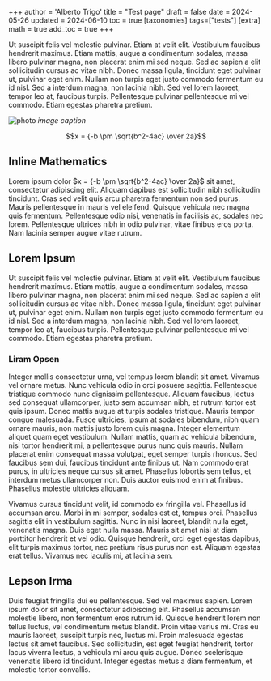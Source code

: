 +++
author = 'Alberto Trigo'
title = "Test page"
draft = false
date = 2024-05-26
updated = 2024-06-10
toc  = true
[taxonomies]
tags=["tests"]
[extra]
math = true
add_toc = true
+++

Ut suscipit felis vel molestie pulvinar. Etiam at velit elit. Vestibulum faucibus hendrerit maximus. Etiam mattis, augue a condimentum sodales, massa libero pulvinar magna, non placerat enim mi sed neque. Sed ac sapien a elit sollicitudin cursus ac vitae nibh. Donec massa ligula, tincidunt eget pulvinar ut, pulvinar eget enim. Nullam non turpis eget justo commodo fermentum eu id nisl. Sed a interdum magna, non lacinia nibh. Sed vel lorem laoreet, tempor leo at, faucibus turpis. Pellentesque pulvinar pellentesque mi vel commodo. Etiam egestas pharetra pretium.


![photo](/photo.jpg)
*image caption*


$$x = {-b \pm \sqrt{b^2-4ac} \over 2a}$$

## Inline Mathematics

Lorem ipsum dolor $x = {-b \pm \sqrt{b^2-4ac} \over 2a}$ sit amet, consectetur adipiscing elit. Aliquam dapibus est sollicitudin nibh sollicitudin tincidunt. Cras sed velit quis arcu pharetra fermentum non sed purus. Mauris pellentesque in mauris vel eleifend. Quisque vehicula nec magna quis fermentum. Pellentesque odio nisi, venenatis in facilisis ac, sodales nec lorem. Pellentesque ultrices nibh in odio pulvinar, vitae finibus eros porta. Nam lacinia semper augue vitae rutrum.

## Lorem Ipsum

Ut suscipit felis vel molestie pulvinar. Etiam at velit elit. Vestibulum faucibus hendrerit maximus. Etiam mattis, augue a condimentum sodales, massa libero pulvinar magna, non placerat enim mi sed neque. Sed ac sapien a elit sollicitudin cursus ac vitae nibh. Donec massa ligula, tincidunt eget pulvinar ut, pulvinar eget enim. Nullam non turpis eget justo commodo fermentum eu id nisl. Sed a interdum magna, non lacinia nibh. Sed vel lorem laoreet, tempor leo at, faucibus turpis. Pellentesque pulvinar pellentesque mi vel commodo. Etiam egestas pharetra pretium.

### Liram Opsen

Integer mollis consectetur urna, vel tempus lorem blandit sit amet. Vivamus vel ornare metus. Nunc vehicula odio in orci posuere sagittis. Pellentesque tristique commodo nunc dignissim pellentesque. Aliquam faucibus, lectus sed consequat ullamcorper, justo sem accumsan nibh, et rutrum tortor est quis ipsum. Donec mattis augue at turpis sodales tristique. Mauris tempor congue malesuada. Fusce ultricies, ipsum at sodales bibendum, nibh quam ornare mauris, non mattis justo lorem quis magna. Integer elementum aliquet quam eget vestibulum. Nullam mattis, quam ac vehicula bibendum, nisi tortor hendrerit mi, a pellentesque purus nunc quis mauris. Nullam placerat enim consequat massa volutpat, eget semper turpis rhoncus. Sed faucibus sem dui, faucibus tincidunt ante finibus ut. Nam commodo erat purus, in ultricies neque cursus sit amet. Phasellus lobortis sem tellus, et interdum metus ullamcorper non. Duis auctor euismod enim at finibus. Phasellus molestie ultricies aliquam.

Vivamus cursus tincidunt velit, id commodo ex fringilla vel. Phasellus id accumsan arcu. Morbi in mi semper, sodales est et, tempus orci. Phasellus sagittis elit in vestibulum sagittis. Nunc in nisi laoreet, blandit nulla eget, venenatis magna. Duis eget nulla massa. Mauris sit amet nisi at diam porttitor hendrerit et vel odio. Quisque hendrerit, orci eget egestas dapibus, elit turpis maximus tortor, nec pretium risus purus non est. Aliquam egestas erat tellus. Vivamus nec iaculis mi, at lacinia sem.

## Lepson Irma

Duis feugiat fringilla dui eu pellentesque. Sed vel maximus sapien. Lorem ipsum dolor sit amet, consectetur adipiscing elit. Phasellus accumsan molestie libero, non fermentum eros rutrum id. Quisque hendrerit lorem non tellus luctus, vel condimentum metus blandit. Proin vitae varius mi. Cras eu mauris laoreet, suscipit turpis nec, luctus mi. Proin malesuada egestas lectus sit amet faucibus. Sed sollicitudin, est eget feugiat hendrerit, tortor lacus viverra lectus, a vehicula mi arcu quis augue. Donec scelerisque venenatis libero id tincidunt. Integer egestas metus a diam fermentum, et molestie tortor convallis. 